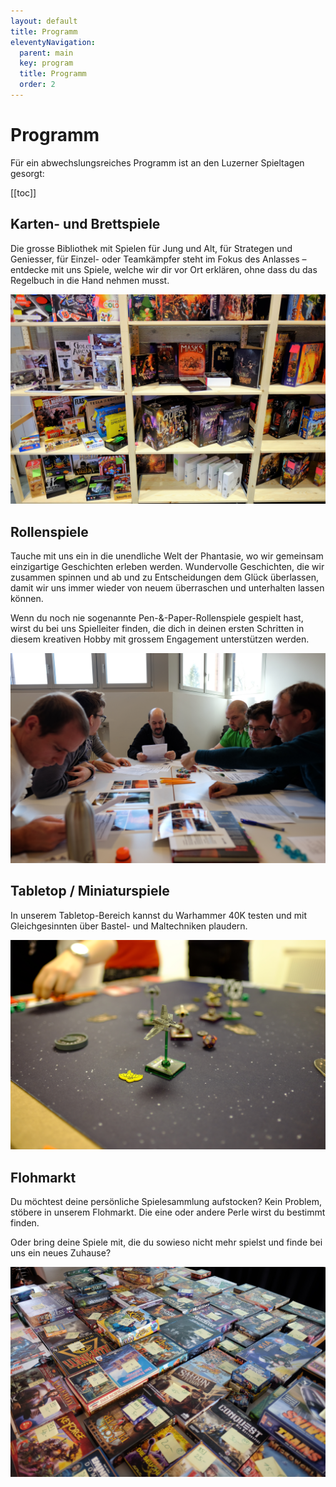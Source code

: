 ```yaml
---
layout: default
title: Programm
eleventyNavigation:
  parent: main
  key: program
  title: Programm
  order: 2
---
```


# Programm

Für ein abwechslungsreiches Programm ist an den Luzerner Spieltagen gesorgt:

[[toc]]

## Karten- und Brettspiele

Die grosse Bibliothek mit Spielen für Jung und Alt, für Strategen und Geniesser, für Einzel- oder Teamkämpfer steht im Fokus des Anlasses – entdecke mit uns Spiele, welche wir dir vor Ort erklären, ohne dass du das Regelbuch in die Hand nehmen musst.

![2018, Luzerner Spieltage](./images/2018-spieltage-01.jpg)

## Rollenspiele

Tauche mit uns ein in die unendliche Welt der Phantasie, wo wir gemeinsam einzigartige Geschichten erleben werden. Wundervolle Geschichten, die wir zusammen spinnen und ab und zu Entscheidungen dem Glück überlassen, damit wir uns immer wieder von neuem überraschen und unterhalten lassen können.

Wenn du noch nie sogenannte Pen-&-Paper-Rollenspiele gespielt hast, wirst du bei uns Spielleiter finden, die dich in deinen ersten Schritten in diesem kreativen Hobby mit grossem Engagement unterstützen werden.

![2019, Luzerner Spieltage](./images/2019-spieltage-09.jpg)

## Tabletop / Miniaturspiele

In unserem Tabletop-Bereich kannst du Warhammer 40K testen und mit Gleichgesinnten über Bastel- und Maltechniken plaudern.

![2018, Luzerner Spieltage](./images/2018-spieltage-06.jpg)

## Flohmarkt

Du möchtest deine persönliche Spielesammlung aufstocken? Kein Problem, stöbere in unserem Flohmarkt. Die eine oder andere Perle wirst du bestimmt finden.

Oder bring deine Spiele mit, die du sowieso nicht mehr spielst und finde bei uns ein neues Zuhause?

![2019, Luzerner Spieltage](./images/2019-spieltage-08.jpg)
